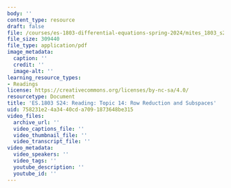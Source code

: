 ```yaml
---
body: ''
content_type: resource
draft: false
file: /courses/es-1803-differential-equations-spring-2024/mites_1803_s24_topic14.pdf
file_size: 309440
file_type: application/pdf
image_metadata:
  caption: ''
  credit: ''
  image-alt: ''
learning_resource_types:
- Readings
license: https://creativecommons.org/licenses/by-nc-sa/4.0/
resourcetype: Document
title: 'ES.1803 S24: Reading: Topic 14: Row Reduction and Subspaces'
uid: 758231e2-4a34-40cd-a709-1873648be315
video_files:
  archive_url: ''
  video_captions_file: ''
  video_thumbnail_file: ''
  video_transcript_file: ''
video_metadata:
  video_speakers: ''
  video_tags: ''
  youtube_description: ''
  youtube_id: ''
---
```

